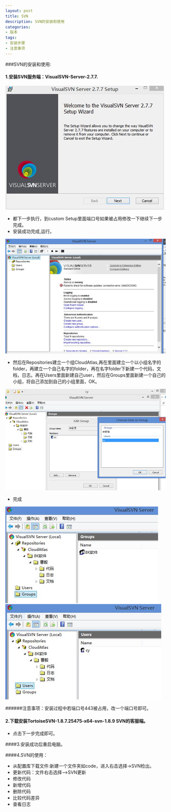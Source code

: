 ```yaml
---
layout: post
title: SVN
description: SVN的安装和使用
categories:
- 版本
tags:
- 安装步骤
- 注意事项
---
```





###SVN的安装和使用:

#### 1.安装SVN服务端：VisualSVN-Server-2.7.7. 
![2](/image/20140813/1.jpg)
 - 都下一步执行，到custom Setup里面端口号如果被占用修改一下继续下一步完成。
 - 安装成功完成,运行。
 
![2](/image/20140813/2.jpg)

 +  然后在Repositories建立一个组CloudAtlas,再在里面建立一个以小组名字的folder，再建立一个自己名字的folder，再在名字folder下新建一个代码，文档，日志。再在Users里面新建自己user，然后在Groups里面新建一个自己的小组，将自己添加到自己的小组里面，OK。

![2](/image/20140813/3.jpg)


  - 完成

![2](/image/20140813/4.jpg)
![2](/image/20140813/5.jpg)

######注意事项：安装过程中若端口号443被占用，改一个端口号即可。




####  2.下载安装TortoiseSVN-1.8.7.25475-x64-svn-1.8.9   SVN的客服端。
+ 点击下一步完成即可。

####3.安装成功后重启电脑。

####4.SVN的使用：
+ 从配置库下载文件:新建一个文件夹如code，进入右击选择->SVN检出。
+ 更新代码：文件右击选择—>SVN更新
+ 修改代码
+ 新增代码
+ 删除代码
+ 比较代码差异
+ 查看日志





